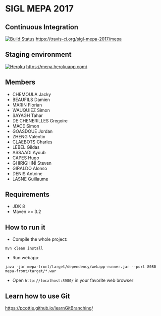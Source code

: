 SIGL MEPA 2017
====

Continuous Integration
---------------
[![Build Status](https://travis-ci.org/sigl-mepa-2017/mepa.svg?branch=master)](https://travis-ci.org/sigl-mepa-2017/mepa)
https://travis-ci.org/sigl-mepa-2017/mepa

Staging environment
---------------
[![Heroku](http://heroku-badge.herokuapp.com/?app=mepa&style=flat&svg=1)](https://mepa.herokuapp.com/)
https://mepa.herokuapp.com/

Members
---------------
* CHEMOULA Jacky
* BEAUFILS Damien
* MARIN Florian
* WAUQUIEZ Simon
* SAYAGH Tahar
* DE CHENERILLES Gregoire
* MACE Simon
* GOASDOUE Jordan
* ZHENG Valentin
* CLAEBOTS Charles
* LEBEL Gildas
* ASSAADI Ayoub
* CAPES Hugo
* GHIRIGHINI Steven
* GIRALDO Alonso
* DENIS Antoine
* LASNE Guillaume

Requirements
---------------
* JDK 8
* Maven >= 3.2

How to run it
---------------
* Compile the whole project:
```
mvn clean install
```
* Run webapp:
```
java -jar mepa-front/target/dependency/webapp-runner.jar --port 8080 mepa-front/target/*.war
```
* Open `http://localhost:8080/` in your favorite web browser

Learn how to use Git
---------------
https://pcottle.github.io/learnGitBranching/
